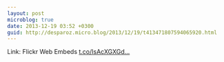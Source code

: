 ```yaml
---
layout: post
microblog: true
date: 2013-12-19 03:52 +0300
guid: http://desparoz.micro.blog/2013/12/19/t413471807594065920.html
---
```

Link: Flickr Web Embeds [t.co/IsAcXGXGd...](http://t.co/IsAcXGXGdt)
